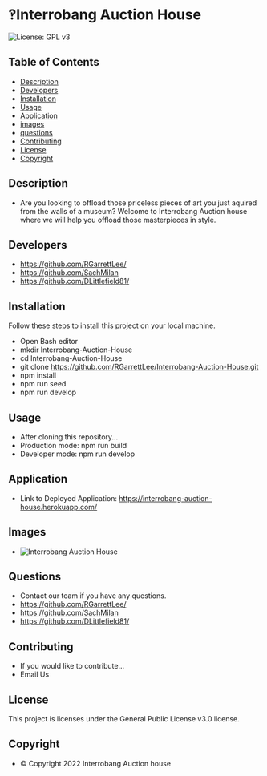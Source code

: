 
# ‽Interrobang Auction House
![License: GPL v3](https://img.shields.io/badge/License-GPLv3-blue.svg)


## Table of Contents
- [Description](#description)
- [Developers](#developers)
- [Installation](#installation)
- [Usage](#usage)
- [Application](#application)
- [images](#images)
- [questions](#questions)
- [Contributing](#contributing)
- [License](#license)
- [Copyright](#copyright)


## Description
- Are you looking to offload those priceless pieces of art you just aquired from the walls of a museum?
Welcome to Interrobang Auction house where we will help you offload those masterpieces in style.

## Developers
- https://github.com/RGarrettLee/
- https://github.com/SachMilan
- https://github.com/DLittlefield81/


## Installation
Follow these steps to install this project on your local machine.
- Open Bash editor
- mkdir Interrobang-Auction-House
- cd Interrobang-Auction-House
- git clone https://github.com/RGarrettLee/Interrobang-Auction-House.git
- npm install
- npm run seed
- npm run develop


## Usage
- After cloning this repository...
- Production mode: npm run build
- Developer mode: npm run develop

## Application
- Link to Deployed Application: https://interrobang-auction-house.herokuapp.com/


## Images
- ![Interrobang Auction House](./client/src/components/images/interrobang-auction-house.png)

## Questions
- Contact our team if you have any questions.
- https://github.com/RGarrettLee/
- https://github.com/SachMilan
- https://github.com/DLittlefield81/


## Contributing
- If you would like to contribute...
- Email Us


## License
   This project is licenses under the General Public License v3.0 license.



## Copyright
- © Copyright 2022 Interrobang Auction house
